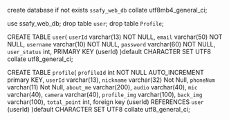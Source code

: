 create database if not exists `ssafy_web_db` collate utf8mb4_general_ci;

use ssafy_web_db; 
drop table `user`;
drop table `Profile`;

CREATE TABLE `user`(
	`userId` varchar(13) NOT NULL,
	`email` varchar(50) NOT NULL,
    `username` varchar(10) NOT NULL,
    `password` varchar(60) NOT NULL,
    `user_status` int,
    PRIMARY KEY (userId)
)default CHARACTER SET UTF8 collate utf8_general_ci;

CREATE TABLE `profile`(
	`profileId` int NOT NULL AUTO_INCREMENT primary KEY,
    `userId` varchar(13),
    `nickname` varchar(32) Not Null,
    `phoneNum` varchar(11) Not Null,
    `about_me` varchar(200),
    `audio` varchar(40),
    `mic` varchar(40),
    `camera` varchar(40),
    `profile_img` varchar(100),
    `back_img` varchar(100),
    `total_point` int,
    foreign key (userId) REFERENCES `user` (userId)
)default CHARACTER SET UTF8 collate utf8_general_ci;